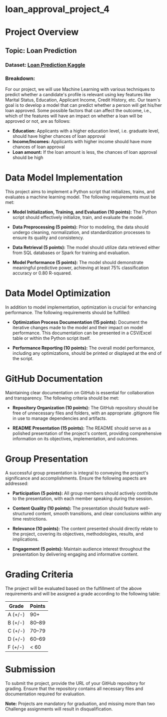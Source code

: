 # loan_approval_project_4

# Project Overview

## Topic: Loan Prediction

### Dataset: [Loan Prediction Kaggle](https://www.kaggle.com/code/vivekmuraleedharan/loan-prediction/input)

### Breakdown:

For our project, we will use Machine Learning with various techniques to predict whether a candidate's profile is relevant using key features like Marital Status, Education, Applicant Income, Credit History, etc. Our team's goal is to develop a model that can predict whether a person will get his/her loan approved.
Some possible factors that can affect the outcome, i.e., which of the features will have an impact on whether a loan will be approved or not, are as follows: 
- **Education:** Applicants with a higher education level, i.e. graduate level, should have higher chances of loan approval
- **Income/Incomes:** Applicants with higher income should have more chances of loan approval
- **Loan amount:** If the loan amount is less, the chances of loan approval should be high

# Data Model Implementation

This project aims to implement a Python script that initializes, trains, and evaluates a machine learning model. The following requirements must be met:

- **Model Initialization, Training, and Evaluation (10 points):** The Python script should effectively initialize, train, and evaluate the model.
  
- **Data Preprocessing (5 points):** Prior to modeling, the data should undergo cleaning, normalization, and standardization processes to ensure its quality and consistency.

- **Data Retrieval (5 points):** The model should utilize data retrieved either from SQL databases or Spark for training and evaluation.

- **Model Performance (5 points):** The model should demonstrate meaningful predictive power, achieving at least 75% classification accuracy or 0.80 R-squared.

# Data Model Optimization

In addition to model implementation, optimization is crucial for enhancing performance. The following requirements should be fulfilled:

- **Optimization Process Documentation (15 points):** Document the iterative changes made to the model and their impact on model performance. This documentation can be presented in a CSV/Excel table or within the Python script itself.

- **Performance Reporting (10 points):** The overall model performance, including any optimizations, should be printed or displayed at the end of the script.

# GitHub Documentation

Maintaining clear documentation on GitHub is essential for collaboration and transparency. The following criteria should be met:

- **Repository Organization (10 points):** The GitHub repository should be free of unnecessary files and folders, with an appropriate .gitignore file in use to manage dependencies and artifacts.

- **README Presentation (15 points):** The README should serve as a polished presentation of the project's content, providing comprehensive information on its objectives, implementation, and outcomes.

# Group Presentation

A successful group presentation is integral to conveying the project's significance and accomplishments. Ensure the following aspects are addressed:

- **Participation (5 points):** All group members should actively contribute to the presentation, with each member speaking during the session.

- **Content Quality (10 points):** The presentation should feature well-structured content, smooth transitions, and clear conclusions within any time restrictions.

- **Relevance (10 points):** The content presented should directly relate to the project, covering its objectives, methodologies, results, and implications.

- **Engagement (5 points):** Maintain audience interest throughout the presentation by delivering engaging and informative content.

# Grading Criteria

The project will be evaluated based on the fulfillment of the above requirements and will be assigned a grade according to the following table:

| Grade | Points |
|-------|--------|
| A (+/-) | 90+ |
| B (+/-) | 80–89 |
| C (+/-) | 70–79 |
| D (+/-) | 60–69 |
| F (+/-) | < 60 |

# Submission

To submit the project, provide the URL of your GitHub repository for grading. Ensure that the repository contains all necessary files and documentation required for evaluation.

**Note:** Projects are mandatory for graduation, and missing more than two Challenge assignments will result in disqualification.
